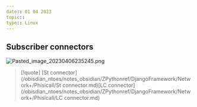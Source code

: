 ```yaml
---
date:: 01 04 2023
topic:: 
type:: Linux
---
```

## Subscriber connectors 
![Pasted_image_20230406235245.png](/static/Pasted_image_20230406235245.png)

>[!quote] [St connector](/obisdian_ntoes/notes_obsidian/ZPythonref/DjangoFramework/Network+/Phisicall/St connector.md)[LC connector](/obisdian_ntoes/notes_obsidian/ZPythonref/DjangoFramework/Network+/Phisicall/LC connector.md)